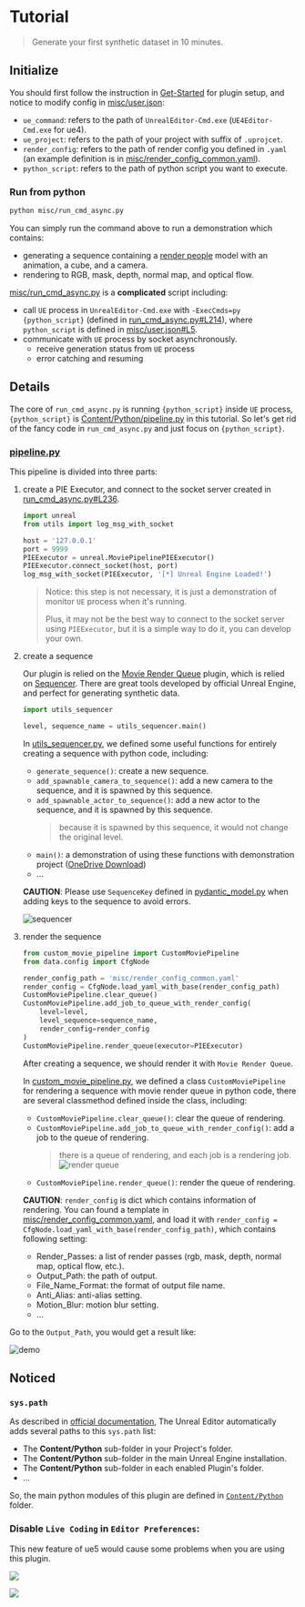 # Tutorial

> Generate your first synthetic dataset in 10 minutes.

## Initialize

You should first follow the instruction in 
[Get-Started](./Get-Started.md) for plugin setup, 
and notice to modify config in [misc/user.json](../misc/user.json):

- `ue_command`: refers to the path of `UnrealEditor-Cmd.exe` (`UE4Editor-Cmd.exe` for ue4).
- `ue_project`: refers to the path of your project with suffix of `.uprojcet`.
- `render_config`: refers to the path of render config you defined in `.yaml` 
(an example definition is in [misc/render_config_common.yaml](../misc/render_config_common.yaml)).
- `python_script`: refers to the path of python script you want to execute.

### Run from python

```bash
python misc/run_cmd_async.py
```

You can simply run the command above to run a demonstration which contains:
- generating a sequence containing a [render people](https://renderpeople.com/free-3d-people/)
model with an animation, a cube, and a camera.
- rendering to RGB, mask, depth, normal map, and optical flow.

[misc/run_cmd_async.py](../misc/run_cmd_async.py) is a **complicated** script including:

- call `UE` process in `UnrealEditor-Cmd.exe` with `-ExecCmds=py {python_script}` 
(defined in [run_cmd_async.py#L214](../misc/run_cmd_async.py)), where `python_script` is
defined in [misc/user.json#L5](../misc/user.json).
- communicate with `UE` process by socket asynchronously.
    - receive generation status from `UE` process
    - error catching and resuming

## Details

The core of `run_cmd_async.py` is running `{python_script}` inside `UE` process, 
`{python_script}` is 
[Content/Python/pipeline.py](../Content/Python/pipeline.py) 
in this tutorial. So let's get rid of the fancy code in `run_cmd_async.py` and
just focus on `{python_script}`.

### [pipeline.py](../Content/Python/pipeline.py)

This pipeline is divided into three parts:

1. create a PIE Executor, and connect to the socket server 
created in [run_cmd_async.py#L236](../misc/run_cmd_async.py).

    ```python
    import unreal
    from utils import log_msg_with_socket

    host = '127.0.0.1'
    port = 9999
    PIEExecutor = unreal.MoviePipelinePIEExecutor()
    PIEExecutor.connect_socket(host, port)
    log_msg_with_socket(PIEExecutor, '[*] Unreal Engine Loaded!')
    ```

    > Notice: this step is not necessary, it is just a demonstration of
    > monitor `UE` process when it's running.
    >
    > Plus, it may not be the best way to connect to the socket server using `PIEExecutor`,
    > but it is a simple way to do it, you can develop your own.

2. create a sequence

    Our plugin is relied on the [Movie Render Queue](https://docs.unrealengine.com/5.0/en-US/render-cinematics-in-unreal-engine/) plugin,
    which is relied on [Sequencer](https://docs.unrealengine.com/5.0/en-US/unreal-engine-sequencer-movie-tool-overview/).
    There are great tools developed by official Unreal Engine, and perfect for generating synthetic data.

    ```python
    import utils_sequencer

    level, sequence_name = utils_sequencer.main()
    ```

    In [utils_sequencer.py](../Content/Python/utils_sequencer.py), 
    we defined some useful functions for entirely creating a sequence with python code, including:

    - `generate_sequence()`: create a new sequence.
    - `add_spawnable_camera_to_sequence()`: add a new camera to the sequence, and it is spawned by this sequence.
    - `add_spawnable_actor_to_sequence()`: add a new actor to the sequence, and it is spawned by this sequence.
        > because it is spawned by this sequence, it would not change the original level.
    - `main()`: a demonstration of using these functions with demonstration project 
    ([OneDrive Download](https://sensetime-my.sharepoint.cn/:u:/g/personal/meihaiyi_sensetime_com/EZFFJl3HAu9LimUoSRy0hDsBV6crj71b5Og1uxwuIFw6FA))
    - ...

    **CAUTION**: Please use `SequenceKey` defined in [pydantic_model.py](../Content/Python/pydantic_model.py) 
    when adding keys to the sequence to avoid errors.

    ![sequencer](./pics/Sequencer.png "Sequencer")

3. render the sequence

    ```python
    from custom_movie_pipeline import CustomMoviePipeline
    from data.config import CfgNode

    render_config_path = 'misc/render_config_common.yaml'
    render_config = CfgNode.load_yaml_with_base(render_config_path)
    CustomMoviePipeline.clear_queue()
    CustomMoviePipeline.add_job_to_queue_with_render_config(
        level=level,
        level_sequence=sequence_name,
        render_config=render_config
    )
    CustomMoviePipeline.render_queue(executor=PIEExecutor)
    ```

    After creating a sequence, we should render it with `Movie Render Queue`.

    In [custom_movie_pipeline.py](../Content/Python/custom_movie_pipeline.py),
    we defined a class `CustomMoviePipeline` for rendering a sequence with movie render queue in python code, 
    there are several classmethod defined inside the class, including:
    - `CustomMoviePipeline.clear_queue()`: clear the queue of rendering.
    - `CustomMoviePipeline.add_job_to_queue_with_render_config()`: add a job to the queue of rendering.
        > there is a queue of rendering, and each job is a rendering job.
        > ![render queue](./pics/RenderQueue.png "render queue")
    - `CustomMoviePipeline.render_queue()`: render the queue of rendering.

    **CAUTION**: `render_config` is dict which contains information of rendering.
    You can found a template in [misc/render_config_common.yaml](../misc/render_config_common.yaml), 
    and load it with `render_config = CfgNode.load_yaml_with_base(render_config_path)`,
    which contains following setting:
    - Render_Passes: a list of render passes (rgb, mask, depth, normal map, optical flow, etc.).
    - Output_Path: the path of output.
    - File_Name_Format: the format of output file name.
    - Anti_Alias: anti-alias setting.
    - Motion_Blur: motion blur setting.
    - ...

Go to the `Output_Path`, you would get a result like:

![demo](./pics/demo.gif)

## Noticed

### `sys.path`

As described in [official documentation](https://docs.unrealengine.com/5.0/en-US/scripting-the-unreal-editor-using-python/#pythonenvironmentandpathsintheunrealeditor),
The Unreal Editor automatically adds several paths to this `sys.path` list:

- The **Content/Python** sub-folder in your Project's folder.
- The **Content/Python** sub-folder in the main Unreal Engine installation.
- The **Content/Python** sub-folder in each enabled Plugin's folder.
- ...

So, the main python modules of this plugin are defined in 
[`Content/Python`](../Content/Python) folder.


### Disable `Live Coding` in `Editor Preferences`:

This new feature of ue5 would cause some problems when you are using this plugin.

![](./pics/EditorPreferences.png)

![](./pics/LiveCoding.png)